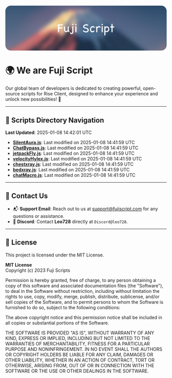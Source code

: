 ![Banner](.github/b.webp)

# 🌍 **We are Fuji Script**

Our global team of developers is dedicated to creating powerful, open-source scripts for Rise Client, designed to enhance your experience and unlock new possibilities! 🌟

---
<!-- SCRIPTS_NAVIGATION_START -->
## 📂 **Scripts Directory Navigation**

**Last Updated**: 2025-01-08 14:42:01 UTC

- **[SilentAura.js](scripts/SilentAura.js)**: Last modified on 2025-01-08 14:41:59 UTC
- **[ChatBypass.js](scripts/ChatBypass.js)**: Last modified on 2025-01-08 14:41:59 UTC
- **[jetpackFly.js](scripts/jetpackFly.js)**: Last modified on 2025-01-08 14:41:59 UTC
- **[velocityHylex.js](scripts/velocityHylex.js)**: Last modified on 2025-01-08 14:41:59 UTC
- **[chestxray.js](scripts/chestxray.js)**: Last modified on 2025-01-08 14:41:59 UTC
- **[bedxray.js](scripts/bedxray.js)**: Last modified on 2025-01-08 14:41:59 UTC
- **[chatMacro.js](scripts/chatMacro.js)**: Last modified on 2025-01-08 14:41:59 UTC

<!-- SCRIPTS_NAVIGATION_END -->

---

## 💬 **Contact Us**  
- 📬 **Support Email**: Reach out to us at [support@fujiscript.com](mailto:support@fujiscript.com) for any questions or assistance.  
- 💬 **Discord**: Contact **Leo728** directly at `Discord@leo728`.

---

## 📜 **License**

This project is licensed under the MIT License.  

**MIT License**  
Copyright (c) 2023 Fuji Scripts  

Permission is hereby granted, free of charge, to any person obtaining a copy of this software and associated documentation files (the "Software"), to deal in the Software without restriction, including without limitation the rights to use, copy, modify, merge, publish, distribute, sublicense, and/or sell copies of the Software, and to permit persons to whom the Software is furnished to do so, subject to the following conditions:  

The above copyright notice and this permission notice shall be included in all copies or substantial portions of the Software.  

THE SOFTWARE IS PROVIDED "AS IS", WITHOUT WARRANTY OF ANY KIND, EXPRESS OR IMPLIED, INCLUDING BUT NOT LIMITED TO THE WARRANTIES OF MERCHANTABILITY, FITNESS FOR A PARTICULAR PURPOSE AND NONINFRINGEMENT. IN NO EVENT SHALL THE AUTHORS OR COPYRIGHT HOLDERS BE LIABLE FOR ANY CLAIM, DAMAGES OR OTHER LIABILITY, WHETHER IN AN ACTION OF CONTRACT, TORT OR OTHERWISE, ARISING FROM, OUT OF OR IN CONNECTION WITH THE SOFTWARE OR THE USE OR OTHER DEALINGS IN THE SOFTWARE.  
